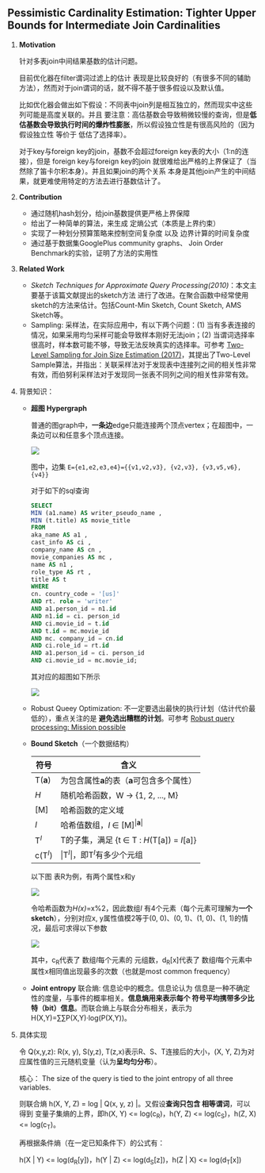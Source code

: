 ## Pessimistic Cardinality Estimation: Tighter Upper Bounds for Intermediate Join Cardinalities

1. **Motivation**

   针对多表join中间结果基数的估计问题。

   目前优化器在filter谓词过滤上的估计 表现是比较良好的（有很多不同的辅助方法），然而对于join谓词的话，就不得不基于很多假设以及默认值。

   比如优化器会做出如下假设：不同表中join列是相互独立的，然而现实中这些列可能是高度关联的。并且 要注意：高估基数会导致稍微较慢的查询，但是**低估基数会导致执行时间的爆炸性膨胀**，所以假设独立性是有很高风险的（因为假设独立性 等价于 低估了选择率）。

   对于key与foreign key的join，基数不会超过foreign key表的大小（1:n的连接），但是 foreign key与foreign key的join 就很难给出严格的上界保证了（当然除了笛卡尔积本身）。并且如果join的两个关系 本身是其他join产生的中间结果，就更难使用特定的方法去进行基数估计了。  

2. **Contribution**

   - 通过随机hash划分，给join基数提供更严格上界保障
   - 给出了一种简单的算法，来生成 定熵公式（本质是上界约束）
   - 实现了一种划分预算策略来控制空间复杂度 以及 边界计算的时间复杂度
   - 通过基于数据集GooglePlus community graphs、 Join Order Benchmark的实验，证明了方法的实用性

3. **Related Work**

   - *Sketch Techniques for Approximate Query Processing(2010)*：本文主要基于该篇文献提出的sketch方法 进行了改进。在聚合函数中经常使用sketch的方法来估计。包括Count-Min Sketch, Count Sketch, AMS Sketch等。
   - Sampling: 采样法，在实际应用中，有以下两个问题：(1) 当有多表连接的情况，如果采用均匀采样可能会导致样本刚好无法join；(2) 当谓词选择率很高时，样本数可能不够，导致无法反映真实的选择率。可参考 [Two-Level Sampling for Join Size Estimation (2017)](https://github.com/F-ca7/Advanced-Database-Systems-Learning/blob/master/paper%20reading/query/join%20size%20estimation.md)，其提出了Two-Level Sample算法，并指出：关联采样法对于发现表中连接列之间的相关性非常有效，而伯努利采样法对于发现同一张表不同列之间的相关性非常有效。

4. 背景知识：

   - **超图 Hypergraph**

     普通的图graph中，**一条边**edge只能连接两个顶点vertex；在超图中，一条边可以和任意多个顶点连接。

     ![](https://tse1-mm.cn.bing.net/th?id=OIP.Wj-78RVzpLpkkMCyIVXGAgHaFW&w=201&h=160)

     图中，边集 `E={e1,e2,e3,e4}={{v1,v2,v3}, {v2,v3}, {v3,v5,v6}, {v4}}`

     对于如下的sql查询

     ```sql
     SELECT
     MIN (a1.name) AS writer_pseudo_name ,
     MIN (t.title) AS movie_title
     FROM
     aka_name AS a1 ,
     cast_info AS ci ,
     company_name AS cn ,
     movie_companies AS mc ,
     name AS n1 ,
     role_type AS rt ,
     title AS t
     WHERE
     cn. country_code = '[us]'
     AND rt. role = 'writer'
     AND a1.person_id = n1.id
     AND n1.id = ci. person_id
     AND ci.movie_id = t.id
     AND t.id = mc.movie_id
     AND mc. company_id = cn.id
     AND ci.role_id = rt.id
     AND a1.person_id = ci. person_id
     AND ci.movie_id = mc.movie_id;
     ```

     其对应的超图如下所示

     ![](https://cchw-1257198376.cos.ap-chengdu.myqcloud.com/test/clipboard_20210219_110710.png)

     

   - Robust Queey Optimization: 不一定要选出最快的执行计划（估计代价最低的），重点关注的是 **避免选出糟糕的计划**。可参考 [Robust query processing: Mission possible](https://github.com/F-ca7/Advanced-Database-Systems-Learning/blob/master/paper%20reading/robust%20query/Robust%20query%20processing%20Mission%20possible.md)

   - **Bound Sketch**（一个数据结构）

     | 符号               | 含义                                               |
     | ------------------ | -------------------------------------------------- |
     | T(**a**)           | 为包含属性**a**的表（**a**可包含多个属性）         |
     | *H*                | 随机哈希函数，W -> {1, 2, ..., M}                  |
     | [M]                | 哈希函数的定义域                                   |
     | *I*                | 哈希值数组，*I* ∈ [M]<sup>\|**a**\|</sup>          |
     | T<sup>*I*</sup>    | T的子集，满足 {t ∈ T : *H*(T[a]) = *I*[a]}         |
     | c(T<sup>*I*</sup>) | \|T<sup>*I*</sup>\|，即T<sup>*I*</sup>有多少个元组 |

     以下图 表R为例，有两个属性x和y

     ![](https://cchw-1257198376.cos.ap-chengdu.myqcloud.com/test/clipboard_20210227_074759.png)

     令哈希函数为*H(x)*=x%2，因此数组*I* 有4个元素（每个元素可理解为**一个sketch**），分别对应x, y属性值模2等于(0, 0)、(0, 1)、(1, 0)、(1, 1)的情况，最后可求得以下参数

     ![](https://cchw-1257198376.cos.ap-chengdu.myqcloud.com/test/clipboard_20210227_080310.png)

     其中，c<sub>R</sub>代表了 数组*I*每个元素的 元组数，d<sub>R</sub>[x]代表了 数组*I*每个元素中 属性x相同值出现最多的次数（也就是most common frequency）

   - **Joint entropy** 联合熵: 信息论中的概念。信息论认为 信息是一种不确定性的度量，与事件的概率相关。**信息熵用来表示每个 符号平均携带多少比特（bit）信息**。而联合熵上与联合分布相关，表示为H(X,Y)=∑∑P(X,Y)·log(P(X,Y))。

5. 具体实现

   令 Q(x,y,z): R(x, y), S(y,z), T(z,x)表示R、S、T连接后的大小，(X, Y, Z)为对应属性值的三元随机变量（认为**呈均匀分布**）。

   核心： The size of the query is tied to the joint entropy of all three variables.

   则联合熵 h(X, Y, Z) = log | Q(x, y, z) |。又假设**查询只包含 相等谓词**，可以得到 变量子集熵的上界，即h(X, Y) <= log(c<sub>R</sub>)，h(Y, Z) <= log(c<sub>S</sub>)，h(Z, X) <= log(c<sub>T</sub>)。

   再根据条件熵（在一定已知条件下）的公式有：

   h(X | Y) <= log(d<sub>R</sub>[y])，h(Y | Z) <= log(d<sub>S</sub>[z])，h(Z | X) <= log(d<sub>T</sub>[x])

